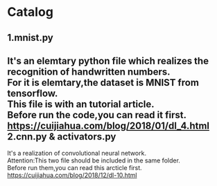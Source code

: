 Catalog
==
1.mnist.py
--
It's an elemtary python file which realizes the recognition of handwritten numbers.<br>
For it is elemtary,the dataset is MNIST from tensorflow.<br>
This file is with an tutorial article.<br>
Before run the code,you can read it first.<br>
https://cuijiahua.com/blog/2018/01/dl_4.html<br>
2.cnn.py & activators.py
--
It's a realization of convolutional neural network.<br>
Attention:This two file should be included in the same folder.<br>
Before run them,you can read this arcticle first.<br>
https://cuijiahua.com/blog/2018/12/dl-10.html<br>

